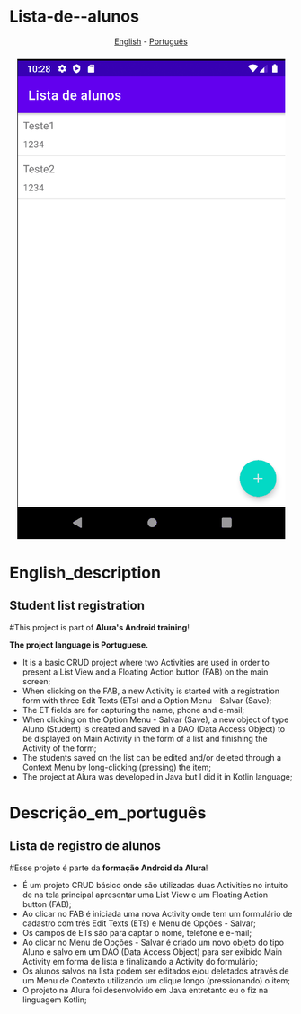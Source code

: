 # Lista-de--alunos

<p align="center">
<a href="#English_description">English</a> -
<a href="#Descrição_em_português">Português</a>
</p>

<h3 align="center">
  <img alt="Readme" title="Readme" src="https://github.com/LuolBR/Lista-de--alunos/blob/master/lista_alunos.gif"/>
</h3>

# English_description
<h2>Student list registration</h2>

#This project is part of **Alura's Android training**!  

**The project language is Portuguese.**

- It is a basic CRUD project where two Activities are used in order to present a List View and a Floating Action button (FAB) on the main screen;
- When clicking on the FAB, a new Activity is started with a registration form with three Edit Texts (ETs) and a Option Menu - Salvar (Save);
- The ET fields are for capturing the name, phone and e-mail;
- When clicking on the Option Menu - Salvar (Save), a new object of type Aluno (Student) is created and saved in a DAO (Data Access Object) to be 
  displayed on Main Activity in the form of a list and finishing the Activity of the form;
- The students saved on the list can be edited and/or deleted through a Context Menu by long-clicking (pressing) the item;
- The project at Alura was developed in Java but I did it in Kotlin language;

# Descrição_em_português
<h2>Lista de registro de alunos</h2>

#Esse projeto é parte da **formação Android da Alura**!  

- É um projeto CRUD básico onde são utilizadas duas Activities no intuito de na tela principal apresentar uma List View e um Floating Action button (FAB);
- Ao clicar no FAB é iniciada uma nova Activity onde tem um formulário de cadastro com três Edit Texts (ETs) e Menu de Opções - Salvar;
- Os campos de ETs são para captar o nome, telefone e e-mail;
- Ao clicar no Menu de Opções - Salvar é criado um novo objeto do tipo Aluno e salvo em um DAO (Data Access Object) para ser exibido Main Activity 
  em forma de lista e finalizando a Activity do formulário;
- Os alunos salvos na lista podem ser editados e/ou deletados através de um Menu de Contexto utilizando um clique longo (pressionando) o item;
- O projeto na Alura foi desenvolvido em Java entretanto eu o fiz na linguagem Kotlin;
